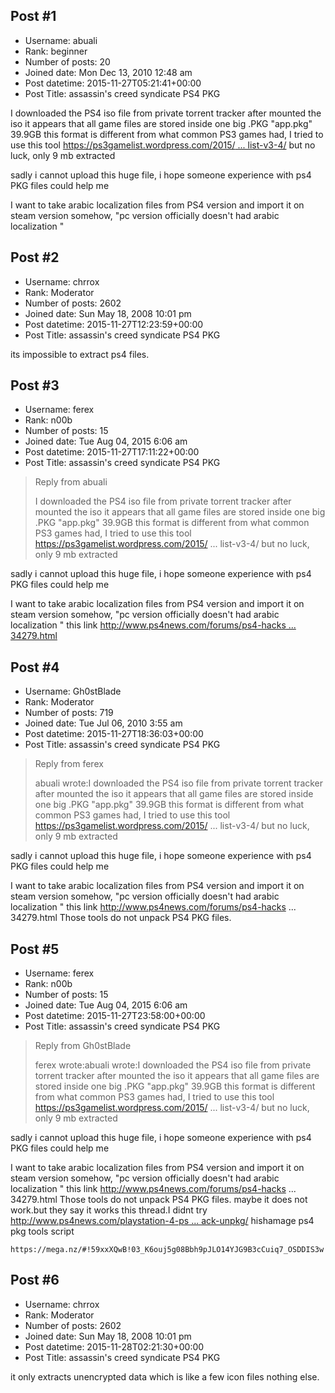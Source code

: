## Post #1
- Username: abuali
- Rank: beginner
- Number of posts: 20
- Joined date: Mon Dec 13, 2010 12:48 am
- Post datetime: 2015-11-27T05:21:41+00:00
- Post Title: assassin's creed syndicate PS4 PKG

I downloaded the PS4 iso file from private torrent tracker
after mounted the iso it appears that all game files are stored inside one big .PKG "app.pkg" 39.9GB
this format is different from what common PS3 games had, 
I tried to use this tool 
[https://ps3gamelist.wordpress.com/2015/ ... list-v3-4/](https://ps3gamelist.wordpress.com/2015/11/22/ps3-game-list-v3-4/)
but no luck, only 9 mb extracted 

sadly i cannot upload this huge file, i hope someone experience with ps4 PKG files could help me

I want to take arabic localization files from PS4 version and import it on steam version somehow, "pc version officially doesn't had arabic localization "
## Post #2
- Username: chrrox
- Rank: Moderator
- Number of posts: 2602
- Joined date: Sun May 18, 2008 10:01 pm
- Post datetime: 2015-11-27T12:23:59+00:00
- Post Title: assassin's creed syndicate PS4 PKG

its impossible to extract ps4 files.
## Post #3
- Username: ferex
- Rank: n00b
- Number of posts: 15
- Joined date: Tue Aug 04, 2015 6:06 am
- Post datetime: 2015-11-27T17:11:22+00:00
- Post Title: assassin's creed syndicate PS4 PKG

> Reply from abuali
>
> I downloaded the PS4 iso file from private torrent tracker
after mounted the iso it appears that all game files are stored inside one big .PKG "app.pkg" 39.9GB
this format is different from what common PS3 games had, 
I tried to use this tool 
https://ps3gamelist.wordpress.com/2015/ ... list-v3-4/
but no luck, only 9 mb extracted 

sadly i cannot upload this huge file, i hope someone experience with ps4 PKG files could help me

I want to take arabic localization files from PS4 version and import it on steam version somehow, "pc version officially doesn't had arabic localization "
this link
[http://www.ps4news.com/forums/ps4-hacks ... 34279.html](http://www.ps4news.com/forums/ps4-hacks-jailbreak/ps4-pkg-tools-passcodes-fingerprint-keys-trilithium-webmaf-ps4-sdk-134279.html)
## Post #4
- Username: Gh0stBlade
- Rank: Moderator
- Number of posts: 719
- Joined date: Tue Jul 06, 2010 3:55 am
- Post datetime: 2015-11-27T18:36:03+00:00
- Post Title: assassin's creed syndicate PS4 PKG

> Reply from ferex
>
> abuali wrote:I downloaded the PS4 iso file from private torrent tracker
after mounted the iso it appears that all game files are stored inside one big .PKG "app.pkg" 39.9GB
this format is different from what common PS3 games had, 
I tried to use this tool 
https://ps3gamelist.wordpress.com/2015/ ... list-v3-4/
but no luck, only 9 mb extracted 

sadly i cannot upload this huge file, i hope someone experience with ps4 PKG files could help me

I want to take arabic localization files from PS4 version and import it on steam version somehow, "pc version officially doesn't had arabic localization "
this link
http://www.ps4news.com/forums/ps4-hacks ... 34279.html
Those tools do not unpack PS4 PKG files.
## Post #5
- Username: ferex
- Rank: n00b
- Number of posts: 15
- Joined date: Tue Aug 04, 2015 6:06 am
- Post datetime: 2015-11-27T23:58:00+00:00
- Post Title: assassin's creed syndicate PS4 PKG

> Reply from Gh0stBlade
>
> ferex wrote:abuali wrote:I downloaded the PS4 iso file from private torrent tracker
after mounted the iso it appears that all game files are stored inside one big .PKG "app.pkg" 39.9GB
this format is different from what common PS3 games had, 
I tried to use this tool 
https://ps3gamelist.wordpress.com/2015/ ... list-v3-4/
but no luck, only 9 mb extracted 

sadly i cannot upload this huge file, i hope someone experience with ps4 PKG files could help me

I want to take arabic localization files from PS4 version and import it on steam version somehow, "pc version officially doesn't had arabic localization "
this link
http://www.ps4news.com/forums/ps4-hacks ... 34279.html
Those tools do not unpack PS4 PKG files.
maybe it does not work.but they say it works this thread.I didnt try
[http://www.ps4news.com/playstation-4-ps ... ack-unpkg/](http://www.ps4news.com/playstation-4-ps4-news/retroa-ps4tools-ps4-pup-pkg-python-scripts-pupunpack-unpkg/)
hishamage ps4 pkg tools script

```
https://mega.nz/#!59xxXQwB!03_K6ouj5g08Bbh9pJLO14YJG9B3cCuiq7_OSDDIS3w
```
## Post #6
- Username: chrrox
- Rank: Moderator
- Number of posts: 2602
- Joined date: Sun May 18, 2008 10:01 pm
- Post datetime: 2015-11-28T02:21:30+00:00
- Post Title: assassin's creed syndicate PS4 PKG

it only extracts unencrypted data which is like a few icon files nothing else.

